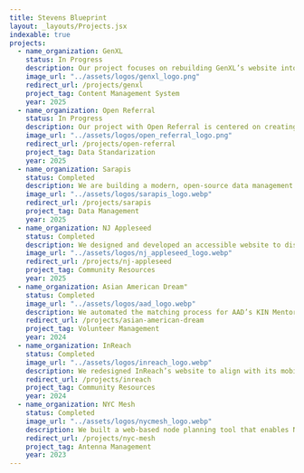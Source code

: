 ```yaml
---
title: Stevens Blueprint
layout: _layouts/Projects.jsx
indexable: true
projects:
  - name_organization: GenXL
    status: In Progress
    description: Our project focuses on rebuilding GenXL’s website into a modern, responsive, and scalable platform with a backend dashboard for real-time SEO management, analytics tracking, and easy content updates. By integrating tools like Google Analytics, Search Console, and a custom CMS, we aim to expand GenXL’s digital reach and make educational resources more accessible to students, educators, and partners worldwide.
    image_url: "../assets/logos/genxl_logo.png"
    redirect_url: /projects/genxl
    project_tag: Content Management System
    year: 2025
  - name_organization: Open Referral
    status: In Progress
    description: Our project with Open Referral is centered on creating an HSDS Transformer that converts non-standard service directory data into the Human Service Data Specification (HSDS) format. This tool will streamline adoption by supporting both technical users who need schema mapping and non-technical users who want a simple interface for standardized, interoperable data sharing.
    image_url: "../assets/logos/open_referral_logo.png"
    redirect_url: /projects/open-referral
    project_tag: Data Standarization
    year: 2025
  - name_organization: Sarapis
    status: Completed
    description: We are building a modern, open-source data management interface for Human Services Data Standard (HSDS) datasets. Unlike ORServices, this tool adopts a modular, service-based architecture, allowing seamless integration with other HSDS applications like Connect211. It streamlines resource data creation, validation, and interoperability for social service directories
    image_url: "../assets/logos/sarapis_logo.webp"
    redirect_url: /projects/sarapis
    project_tag: Data Management
    year: 2025
  - name_organization: NJ Appleseed
    status: Completed
    description: We designed and developed an accessible website to distribute NJ Appleseed’s comprehensive guide on handling medical debt. The site will provide downloadable legal resources, FAQs, and tools to help New Jersey residents navigate billing disputes, insurance appeals, and the debt collection processes.
    image_url: "../assets/logos/nj_appleseed_logo.webp"
    redirect_url: /projects/nj-appleseed
    project_tag: Community Resources
    year: 2025
  - name_organization: Asian American Dream"
    status: Completed
    image_url: "../assets/logos/aad_logo.webp"
    description: We automated the matching process for AAD’s KIN Mentorship Program, replacing a 48-hour manual workflow with an efficient Gale-Shapley algorithm. Our solution improves mentor-mentee pairings and includes a directory where participants can browse profiles, fostering stronger connections within the AAPI professional network.
    redirect_url: /projects/asian-american-dream
    project_tag: Volunteer Management
    year: 2024
  - name_organization: InReach
    status: Completed
    image_url: "../assets/logos/inreach_logo.webp"
    description: We redesigned InReach’s website to align with its mobile app, ensuring a seamless cross-platform experience. The new site, built with a content management system (CMS), features reusable components and an intuitive interface, enabling team members to update content with ease.
    redirect_url: /projects/inreach
    project_tag: Community Resources
    year: 2024
  - name_organization: NYC Mesh
    status: Completed
    image_url: "../assets/logos/nycmesh_logo.webp"
    description: We built a web-based node planning tool that enables NYC Mesh members to adjust antenna directions and frequencies in real time. By simulating interference patterns, this tool ensures new installations avoid service disruptions, optimizing community-based internet coverage across New York City.
    redirect_url: /projects/nyc-mesh
    project_tag: Antenna Management
    year: 2023
---
```

